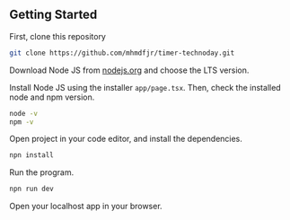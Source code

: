 ## Getting Started

First, clone this repository

```bash
git clone https://github.com/mhmdfjr/timer-technoday.git
```

Download Node JS from [nodejs.org]([http://localhost:3000](https://nodejs.org/en)) and choose the LTS version.

Install Node JS using the installer `app/page.tsx`. Then, check the installed node and npm version.
```bash
node -v
npm -v
```

Open project in your code editor, and install the dependencies.
```bash
npn install
```

Run the program.
```bash
npn run dev
```

Open your localhost app in your browser. 
